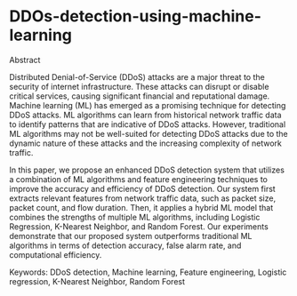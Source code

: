 # DDOs-detection-using-machine-learning

Abstract

Distributed Denial-of-Service (DDoS) attacks are a major threat to the security of internet infrastructure. These attacks can disrupt or disable critical services, causing significant financial and reputational damage. Machine learning (ML) has emerged as a promising technique for detecting DDoS attacks. ML algorithms can learn from historical network traffic data to identify patterns that are indicative of DDoS attacks. However, traditional ML algorithms may not be well-suited for detecting DDoS attacks due to the dynamic nature of these attacks and the increasing complexity of network traffic.

In this paper, we propose an enhanced DDoS detection system that utilizes a combination of ML algorithms and feature engineering techniques to improve the accuracy and efficiency of DDoS detection. Our system first extracts relevant features from network traffic data, such as packet size, packet count, and flow duration. Then, it applies a hybrid ML model that combines the strengths of multiple ML algorithms, including Logistic Regression, K-Nearest Neighbor, and Random Forest. Our experiments demonstrate that our proposed system outperforms traditional ML algorithms in terms of detection accuracy, false alarm rate, and computational efficiency.

Keywords: DDoS detection, Machine learning, Feature engineering, Logistic regression, K-Nearest Neighbor, Random Forest
